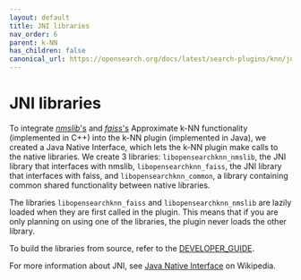 ```yaml
---
layout: default
title: JNI libraries
nav_order: 6
parent: k-NN
has_children: false
canonical_url: https://opensearch.org/docs/latest/search-plugins/knn/jni-libraries/
---
```


# JNI libraries

To integrate [*nmslib*'s](https://github.com/nmslib/nmslib/) and [*faiss*'s](https://github.com/facebookresearch/faiss/) Approximate k-NN functionality (implemented in C++) into the k-NN plugin (implemented in Java), we created a Java Native Interface, which lets the k-NN plugin make calls to the native libraries. We create 3 libraries: `libopensearchknn_nmslib`, the JNI library that interfaces with nmslib, `libopensearchknn_faiss`, the JNI library that interfaces with faiss, and `libopensearchknn_common`, a library containing common shared functionality between native libraries.

The libraries `libopensearchknn_faiss` and `libopensearchknn_nmslib` are lazily loaded when they are first called in the plugin. This means that if you are only planning on using one of the libraries, the plugin never loads the other library.

To build the libraries from source, refer to the [DEVELOPER_GUIDE](https://github.com/opensearch-project/k-NN/blob/main/DEVELOPER_GUIDE.md).

For more information about JNI, see [Java Native Interface](https://en.wikipedia.org/wiki/Java_Native_Interface) on Wikipedia.
